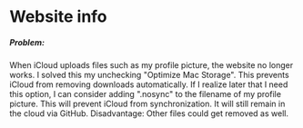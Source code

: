 # Website info


##### Problem:

When iCloud uploads files such as my profile picture, the website no longer works. I solved this my unchecking "Optimize Mac Storage". This prevents iCloud from removing downloads automatically. If I realize later that I need this option, I can consider adding ".nosync" to the filename of my profile picture. This will prevent iCloud from synchronization. It will still remain in the cloud via GitHub. Disadvantage: Other files could get removed as well.
